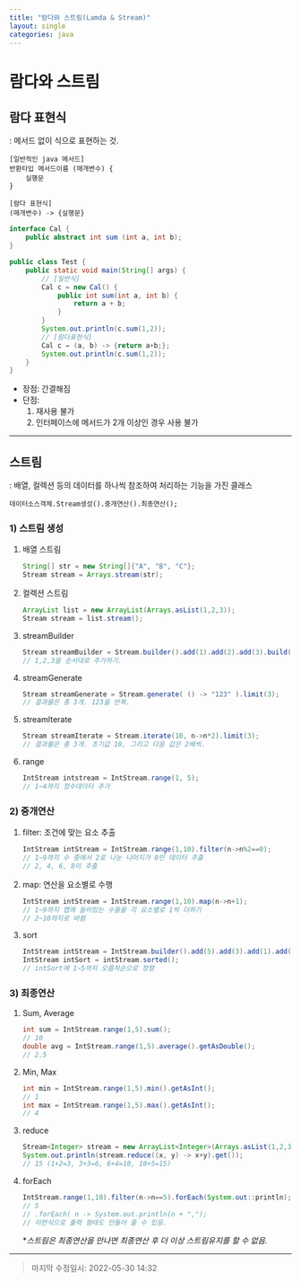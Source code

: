 ```yaml
---
title: "람다와 스트림(Lamda & Stream)"
layout: single
categories: java
---
```


 

# 람다와 스트림



## 람다 표현식

: 메서드 없이 식으로 표현하는 것.

```
[일반적인 java 메서드]
반환타입 메서드이름 (매개변수) {
	실행문
}

[람다 표현식]
(매개변수) -> {실행문}
```

```java
interface Cal {
    public abstract int sum (int a, int b);
}

public class Test {
    public static void main(String[] args) {
        // [일반식]
        Cal c = new Cal() {
            public int sum(int a, int b) {
                return a + b;
            }
        }
        System.out.println(c.sum(1,2));
        // [람다표현식]
        Cal c = (a, b) -> {return a+b;};
        System.out.println(c.sum(1,2));
    }
}
```

- 장점: 간결해짐
- 단점: 
  1. 재사용 불가
  2. 인터페이스에 메서드가 2개 이상인 경우 사용 불가

------



## 스트림

: 배열, 컬렉션 등의 데이터를 하나씩 참조하여 처리하는 기능을 가진 클래스

```
데이터소스객체.Stream생성().중개연산().최종연산();
```

### 1) 스트림 생성

1. 배열 스트림

   ```java
   String[] str = new String[]{"A", "B", "C"};
   Stream stream = Arrays.stream(str);
   ```

2. 컬렉션 스트림

   ```java
   ArrayList list = new ArrayList(Arrays.asList(1,2,3));
   Stream stream = list.stream();
   ```

3. streamBuilder

   ```java
   Stream streamBuilder = Stream.builder().add(1).add(2).add(3).build();
   // 1,2,3을 순서대로 추가하기.
   ```

4. streamGenerate

   ```java
   Stream streamGenerate = Stream.generate( () -> "123" ).limit(3);
   // 결과물은 총 3개. 123을 반복.
   ```

5. streamIterate

   ```java
   Stream streamIterate = Stream.iterate(10, n->n*2).limit(3);
   // 결과물은 총 3개. 초기값 10, 그리고 다음 값은 2배씩.
   ```

6. range

   ```java
   IntStream intstream = IntStream.range(1, 5);
   // 1~4까지 정수데이터 추가
   ```



### 2) 중개연산

1. filter: 조건에 맞는 요소 추출

   ```java
   IntStream intStream = IntStream.range(1,10).filter(n->n%2==0);
   // 1~9까지 수 중에서 2로 나눈 나머지가 0인 데이터 추출
   // 2, 4, 6, 8이 추출
   ```

2. map: 연산을 요소별로 수행

   ```java
   IntStream intStream = IntStream.range(1,10).map(n->n+1);
   // 1~9까지 맵에 들어있는 수들을 각 요소별로 1씩 더하기
   // 2~10까지로 바뀜
   ```

3. sort

   ```java
   IntStream intStream = IntStream.builder().add(5).add(3).add(1).add(2).add(4).build();
   IntStream intSort = intStream.sorted();
   // intSort에 1~5까지 오름차순으로 정렬
   ```

   

### 3) 최종연산

1. Sum, Average

   ```java
   int sum = IntStream.range(1,5).sum();
   // 10
   double avg = IntStream.range(1,5).average().getAsDouble();
   // 2.5
   ```

2. Min, Max

   ```java
   int min = IntStream.range(1,5).min().getAsInt();
   // 1
   int max = IntStream.range(1,5).max().getAsInt();
   // 4
   ```

3. reduce

   ```java
   Stream<Integer> stream = new ArrayList<Integer>(Arrays.asList(1,2,3,4,5)).stream();
   System.out.println(stream.reduce((x, y) -> x+y).get());
   // 15 (1+2=3, 3+3=6, 6+4=10, 10+5=15)
   ```

4. forEach

   ```java
   IntStream.range(1,10).filter(n->n==5).forEach(System.out::println);
   // 5
   // .forEach( n -> System.out.println(n + ",");
   // 이런식으로 출력 형태도 만들어 줄 수 있음.
   ```

   **스트림은 최종연산을 만나면 최종연산 후 더 이상 스트림유지를 할 수 없음.*

------

> 마지막 수정일시: 2022-05-30 14:32